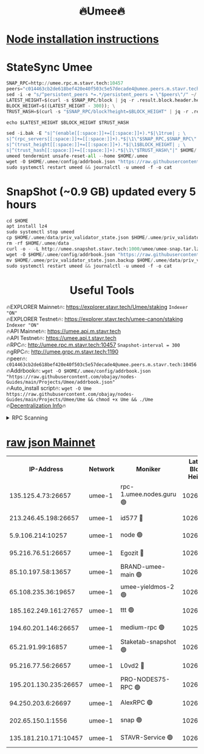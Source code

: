 <h1 align="center"> 🔥Umee🔥</h1>


[Node installation instructions](https://github.com/obajay/nodes-Guides/tree/main/Projects/Umee)
=
# StateSync Umee
```python
SNAP_RPC=http://umee.rpc.m.stavr.tech:10457
peers="c014463cb2de618bef420e40f503c5e57decade4@umee.peers.m.stavr.tech:10456"
sed -i -e "s/^persistent_peers *=.*/persistent_peers = \"$peers\"/" ~/.umee/config/config.toml
LATEST_HEIGHT=$(curl -s $SNAP_RPC/block | jq -r .result.block.header.height); \
BLOCK_HEIGHT=$((LATEST_HEIGHT - 300)); \
TRUST_HASH=$(curl -s "$SNAP_RPC/block?height=$BLOCK_HEIGHT" | jq -r .result.block_id.hash)

echo $LATEST_HEIGHT $BLOCK_HEIGHT $TRUST_HASH

sed -i.bak -E "s|^(enable[[:space:]]+=[[:space:]]+).*$|\1true| ; \
s|^(rpc_servers[[:space:]]+=[[:space:]]+).*$|\1\"$SNAP_RPC,$SNAP_RPC\"| ; \
s|^(trust_height[[:space:]]+=[[:space:]]+).*$|\1$BLOCK_HEIGHT| ; \
s|^(trust_hash[[:space:]]+=[[:space:]]+).*$|\1\"$TRUST_HASH\"|" $HOME/.umee/config/config.toml
umeed tendermint unsafe-reset-all --home $HOME/.umee
wget -O $HOME/.umee/config/addrbook.json "https://raw.githubusercontent.com/obajay/nodes-Guides/main/Projects/Umee/addrbook.json"
sudo systemctl restart umeed && journalctl -u umeed -f -o cat
```
# SnapShot (~0.9 GB) updated every 5 hours
```python
cd $HOME
apt install lz4
sudo systemctl stop umeed
cp $HOME/.umee/data/priv_validator_state.json $HOME/.umee/priv_validator_state.json.backup
rm -rf $HOME/.umee/data
curl -o - -L http://umee.snapshot.stavr.tech:1000/umee/umee-snap.tar.lz4 | lz4 -c -d - | tar -x -C $HOME/.umee --strip-components 2
wget -O $HOME/.umee/config/addrbook.json "https://raw.githubusercontent.com/obajay/nodes-Guides/main/Projects/Umee/addrbook.json"
mv $HOME/.umee/priv_validator_state.json.backup $HOME/.umee/data/priv_validator_state.json
sudo systemctl restart umeed && journalctl -u umeed -f -o cat
```
 <h1 align="center"> Useful Tools</h1>

🔥EXPLORER Mainnet🔥:      https://explorer.stavr.tech/Umee/staking             `Indexer "ON"` \
🔥EXPLORER Testnet🔥:        https://explorer.stavr.tech/umee-canon/staking      `Indexer "ON"` \
🔥API Mainnet🔥:                   https://umee.api.m.stavr.tech \
🔥API Testnet🔥:                     https://umee.api.t.stavr.tech \
🔥RPC🔥:                                   http://umee.rpc.m.stavr.tech:10457                     `Snapshot-interval = 300` \
🔥gRPC🔥:                              http://umee.grpc.m.stavr.tech:1190 \
🔥peer🔥:                     `c014463cb2de618bef420e40f503c5e57decade4@umee.peers.m.stavr.tech:10456` \
🔥Addrbook🔥:    ```wget -O $HOME/.umee/config/addrbook.json "https://raw.githubusercontent.com/obajay/nodes-Guides/main/Projects/Umee/addrbook.json"``` \
🔥Auto_install script🔥: ```wget -O Ume https://raw.githubusercontent.com/obajay/nodes-Guides/main/Projects/Umee/Ume && chmod +x Ume && ./Ume``` \
🔥[Decentralization Info](https://github.com/obajay/StateSync-snapshots/tree/main/Projects/Umee/Decentralization)🔥

<details>
<summary>RPC Scanning</summary>

<h2 align="center"> We scan nodes in real time every 4 hours. And we provide the final result of RPC endpoints.
We cannot influence the operation of these nodes in any way. </h2>


```python
If Voting Power is higher than 0 --> then the Node is a validator of the network and may be subject to attack and be a potential threat to the chain.
```
```python
We marked such validators with a red symbol
```

</details>

[raw json Mainnet](https://rpc-check.umeem.stavr.tech/umeem/rpc-umeem-result.json)
=



<table><tr><th>IP-Address</th><th>Network</th><th>Moniker</th><th>Latest Block Height</th><th>Earliest Block Height</th><th>Catching Up</th><th>Tx Index</th><th>Voting Power</th><th>Scan Time</th></tr><tr><td>135.125.4.73:26657</td><td>umee-1</td><td>rpc-1.umee.nodes.guru 🟢</td><td>10269199</td><td>5167386</td><td>False</td><td>on</td><td>0</td><td>2024-01-23T18:52:48.936525971UTC</td></tr><tr><td>213.246.45.198:26657</td><td>umee-1</td><td>id577 🔴</td><td>10269186</td><td>7100001</td><td>False</td><td>on</td><td>35104854</td><td>2024-01-23T18:51:30.782175292UTC</td></tr><tr><td>5.9.106.214:10257</td><td>umee-1</td><td>node 🟢</td><td>10269195</td><td>7942001</td><td>False</td><td>on</td><td>0</td><td>2024-01-23T18:52:25.692769830UTC</td></tr><tr><td>95.216.76.51:26657</td><td>umee-1</td><td>Egozit 🔴</td><td>10269199</td><td>8262001</td><td>False</td><td>off</td><td>38360681</td><td>2024-01-23T18:52:48.598809811UTC</td></tr><tr><td>85.10.197.58:13657</td><td>umee-1</td><td>BRAND-umee-main 🟢</td><td>10269189</td><td>8427832</td><td>False</td><td>on</td><td>0</td><td>2024-01-23T18:51:48.430017869UTC</td></tr><tr><td>65.108.235.36:19657</td><td>umee-1</td><td>umee-yieldmos-2 🟢</td><td>10269179</td><td>9575548</td><td>False</td><td>on</td><td>0</td><td>2024-01-23T18:50:51.423377780UTC</td></tr><tr><td>185.162.249.161:27657</td><td>umee-1</td><td>ttt 🟢</td><td>10269193</td><td>9733423</td><td>False</td><td>on</td><td>0</td><td>2024-01-23T18:52:11.883009797UTC</td></tr><tr><td>194.60.201.146:26657</td><td>umee-1</td><td>medium-rpc 🟢</td><td>10253254</td><td>9984137</td><td>False</td><td>on</td><td>0</td><td>2024-01-23T18:51:37.289699385UTC</td></tr><tr><td>65.21.91.99:16857</td><td>umee-1</td><td>Staketab-snapshot 🟢</td><td>10269191</td><td>9992001</td><td>False</td><td>off</td><td>0</td><td>2024-01-23T18:51:59.178581244UTC</td></tr><tr><td>95.216.77.56:26657</td><td>umee-1</td><td>L0vd2 🔴</td><td>10269203</td><td>10169203</td><td>False</td><td>off</td><td>37475690</td><td>2024-01-23T18:53:10.192409021UTC</td></tr><tr><td>195.201.130.235:26657</td><td>umee-1</td><td>PRO-NODES75-RPC 🟢</td><td>10269194</td><td>10190089</td><td>False</td><td>on</td><td>0</td><td>2024-01-23T18:52:20.450932691UTC</td></tr><tr><td>94.250.203.6:26697</td><td>umee-1</td><td>AlexRPC 🟢</td><td>10269186</td><td>10260001</td><td>False</td><td>on</td><td>0</td><td>2024-01-23T18:51:41.927288912UTC</td></tr><tr><td>202.65.150.1:1556</td><td>umee-1</td><td>snap 🟢</td><td>10269195</td><td>10264965</td><td>False</td><td>on</td><td>0</td><td>2024-01-23T18:52:21.287047786UTC</td></tr><tr><td>135.181.210.171:10457</td><td>umee-1</td><td>STAVR-Service 🟢</td><td>10269201</td><td>10266901</td><td>False</td><td>on</td><td>0</td><td>2024-01-23T18:52:59.561797780UTC</td></tr></table>
